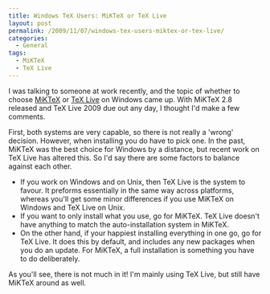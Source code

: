 ```yaml
---
title: Windows TeX Users: MiKTeX or TeX Live
layout: post
permalink: /2009/11/07/windows-tex-users-miktex-or-tex-live/
categories:
  - General
tags:
  - MiKTeX
  - TeX Live
---
```

I was talking to someone at work recently, and the topic of whether to choose [MiKTeX](https://www.miktex.org/) or [TeX Live](https://tug.org/texlive/) on Windows came up. With MiKTeX 2.8 released and TeX Live 2009 due out any day, I thought I'd make a few comments.

First, both systems are very capable, so there is not really a 'wrong' decision. However, when installing you do have to pick one. In the past, MiKTeX was the best choice for Windows by a distance, but recent work on TeX Live has altered this. So I'd say there are some factors to balance against each other.

- If you work on Windows and on Unix, then TeX Live is the system to favour. It preforms essentially in the same way across platforms, whereas you'll get some minor differences if you use MiKTeX on Windows and TeX Live on Unix.
- If you want to only install what you use, go for MiKTeX. TeX Live doesn't have anything to match the auto-installation system in MiKTeX.
- On the other hand, if your happiest installing everything in one go, go for TeX Live. It does this by default, and includes any new packages when you do an update. For MiKTeX, a full installation is something you have to do deliberately.

As you'll see, there is not much in it! I'm mainly using TeX Live, but still have MiKTeX around as well.
